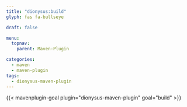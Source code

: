 ```yaml
---
title: "dionysus:build"
glyph: fas fa-bullseye

draft: false

menu:
  topnav:
    parent: Maven-Plugin

categories:
  - maven
  - maven-plugin
tags:
  - dionysus-maven-plugin
---
```


{{< mavenplugin-goal plugin="dionysus-maven-plugin" goal="build" >}}